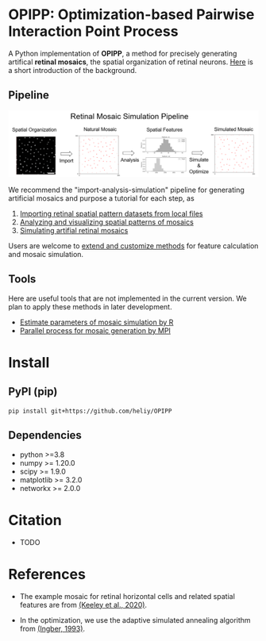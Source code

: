 # OPIPP: Optimization-based Pairwise Interaction Point Process

A Python implementation of **OPIPP**, a method for precisely generating artifical **retinal mosaics**, the spatial organization of retinal neurons. [Here](tutorial/0.background.md) is a short introduction of the background.

## Pipeline

![overview](tutorial/imgs/rm-overview.png)

We recommend the "import-analysis-simulation" pipeline for generating artificial mosaics and purpose a tutorial for each step, as
1. [Importing retinal spatial pattern datasets from local files](tutorial/1.import.md)
2. [Analyzing and visualizing spatial patterns of mosaics](tutorial/2.analysis.md)
3. [Simulating artifial retinal mosaics](tutorial/3.simulation.md)

Users are welcome to [extend and customize methods](tutorial/4.extension.md) for feature calculation and mosaic simulation.

## Tools

Here are useful tools that are not implemented in the current version. We plan to apply these methods in later development.

- [Estimate parameters of mosaic simulation by R](tutorial/estimate_inter_ps.md)
- [Parallel process for mosaic generation by MPI](tutorial/parallel_processing.md)


# Install

## PyPI (pip)

```console
pip install git+https://github.com/heliy/OPIPP
```

<!-- or 

```console
pip install OPIPP
``` -->

## Dependencies

- python >=3.8
- numpy >= 1.20.0
- scipy >= 1.9.0
- matplotlib >= 3.2.0
- networkx >= 2.0.0

# Citation

- TODO

# References

- The example mosaic for retinal horizontal cells and related spatial features are from [(Keeley et al., 2020)](https://doi.org/10.1002/cne.24880).

- In the optimization, we use the adaptive simulated annealing algorithm from [(Ingber, 1993)](https://optimization-online.org/wp-content/uploads/2001/03/291.pdf).



